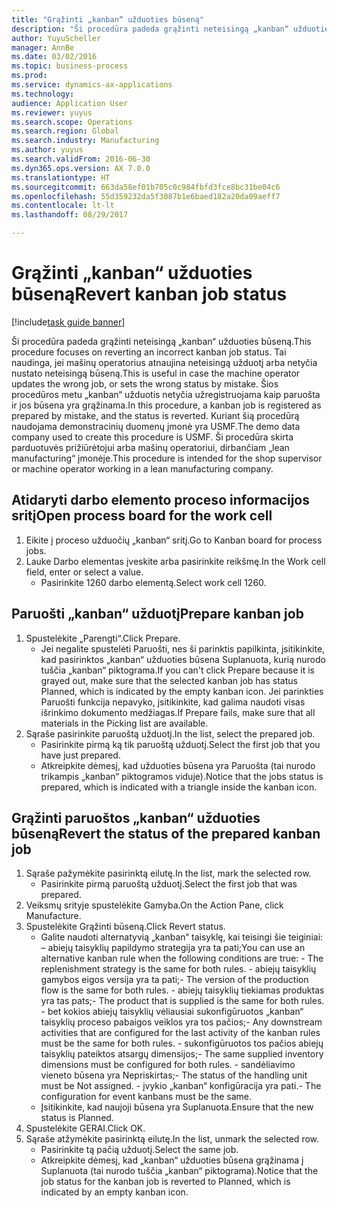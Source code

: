 ```yaml
--- 
title: "Grąžinti „kanban“ užduoties būseną"
description: "Ši procedūra padeda grąžinti neteisingą „kanban“ užduoties būseną."
author: YuyuScheller
manager: AnnBe
ms.date: 03/02/2016
ms.topic: business-process
ms.prod: 
ms.service: dynamics-ax-applications
ms.technology: 
audience: Application User
ms.reviewer: yuyus
ms.search.scope: Operations
ms.search.region: Global
ms.search.industry: Manufacturing
ms.author: yuyus
ms.search.validFrom: 2016-06-30
ms.dyn365.ops.version: AX 7.0.0
ms.translationtype: HT
ms.sourcegitcommit: 663da58ef01b705c0c984fbfd3fce8bc31be04c6
ms.openlocfilehash: 55d359232da5f3087b1e6baed182a20da09aeff7
ms.contentlocale: lt-lt
ms.lasthandoff: 08/29/2017

---
```

# <a name="revert-kanban-job-status"></a><span data-ttu-id="59ab1-103">Grąžinti „kanban“ užduoties būseną</span><span class="sxs-lookup"><span data-stu-id="59ab1-103">Revert kanban job status</span></span>

[!include[task guide banner](../../includes/task-guide-banner.md)]

<span data-ttu-id="59ab1-104">Ši procedūra padeda grąžinti neteisingą „kanban“ užduoties būseną.</span><span class="sxs-lookup"><span data-stu-id="59ab1-104">This procedure focuses on reverting an incorrect kanban job status.</span></span> <span data-ttu-id="59ab1-105">Tai naudinga, jei mašinų operatorius atnaujina neteisingą užduotį arba netyčia nustato neteisingą būseną.</span><span class="sxs-lookup"><span data-stu-id="59ab1-105">This is useful in case the machine operator updates the wrong job, or sets the wrong status by mistake.</span></span> <span data-ttu-id="59ab1-106">Šios procedūros metu „kanban“ užduotis netyčia užregistruojama kaip paruošta ir jos būsena yra grąžinama.</span><span class="sxs-lookup"><span data-stu-id="59ab1-106">In this procedure, a kanban job is registered as prepared by mistake, and the status is reverted.</span></span> <span data-ttu-id="59ab1-107">Kuriant šią procedūrą naudojama demonstracinių duomenų įmonė yra USMF.</span><span class="sxs-lookup"><span data-stu-id="59ab1-107">The demo data company used to create this procedure is USMF.</span></span> <span data-ttu-id="59ab1-108">Ši procedūra skirta parduotuvės prižiūrėtojui arba mašinų operatoriui, dirbančiam „lean manufacturing“ įmonėje.</span><span class="sxs-lookup"><span data-stu-id="59ab1-108">This procedure is intended for the shop supervisor or machine operator working in a lean manufacturing company.</span></span>


## <a name="open-process-board-for-the-work-cell"></a><span data-ttu-id="59ab1-109">Atidaryti darbo elemento proceso informacijos sritį</span><span class="sxs-lookup"><span data-stu-id="59ab1-109">Open process board for the work cell</span></span>
1. <span data-ttu-id="59ab1-110">Eikite į proceso užduočių „kanban“ sritį.</span><span class="sxs-lookup"><span data-stu-id="59ab1-110">Go to Kanban board for process jobs.</span></span>
2. <span data-ttu-id="59ab1-111">Lauke Darbo elementas įveskite arba pasirinkite reikšmę.</span><span class="sxs-lookup"><span data-stu-id="59ab1-111">In the Work cell field, enter or select a value.</span></span>
    * <span data-ttu-id="59ab1-112">Pasirinkite 1260 darbo elementą.</span><span class="sxs-lookup"><span data-stu-id="59ab1-112">Select work cell 1260.</span></span>  

## <a name="prepare-kanban-job"></a><span data-ttu-id="59ab1-113">Paruošti „kanban“ užduotį</span><span class="sxs-lookup"><span data-stu-id="59ab1-113">Prepare kanban job</span></span>
1. <span data-ttu-id="59ab1-114">Spustelėkite „Parengti“.</span><span class="sxs-lookup"><span data-stu-id="59ab1-114">Click Prepare.</span></span>
    * <span data-ttu-id="59ab1-115">Jei negalite spustelėti Paruošti, nes ši parinktis papilkinta, įsitikinkite, kad pasirinktos „kanban“ užduoties būsena Suplanuota, kurią nurodo tuščia „kanban“ piktograma.</span><span class="sxs-lookup"><span data-stu-id="59ab1-115">If you can't click Prepare because it is grayed out, make sure that the selected kanban job has status Planned, which is indicated by the empty kanban icon.</span></span> <span data-ttu-id="59ab1-116">Jei parinkties Paruošti funkcija nepavyko, įsitikinkite, kad galima naudoti visas išrinkimo dokumento medžiagas.</span><span class="sxs-lookup"><span data-stu-id="59ab1-116">If Prepare fails, make sure that all materials in the Picking list are available.</span></span>  
2. <span data-ttu-id="59ab1-117">Sąraše pasirinkite paruoštą užduotį.</span><span class="sxs-lookup"><span data-stu-id="59ab1-117">In the list, select the prepared job.</span></span>
    * <span data-ttu-id="59ab1-118">Pasirinkite pirmą ką tik paruoštą užduotį.</span><span class="sxs-lookup"><span data-stu-id="59ab1-118">Select the first job that you have just prepared.</span></span>  
    * <span data-ttu-id="59ab1-119">Atkreipkite dėmesį, kad užduoties būsena yra Paruošta (tai nurodo trikampis „kanban“ piktogramos viduje).</span><span class="sxs-lookup"><span data-stu-id="59ab1-119">Notice that the jobs status is prepared, which is indicated with a triangle inside the kanban icon.</span></span>  

## <a name="revert-the-status-of-the-prepared-kanban-job"></a><span data-ttu-id="59ab1-120">Grąžinti paruoštos „kanban“ užduoties būseną</span><span class="sxs-lookup"><span data-stu-id="59ab1-120">Revert the status of the prepared kanban job</span></span>
1. <span data-ttu-id="59ab1-121">Sąraše pažymėkite pasirinktą eilutę.</span><span class="sxs-lookup"><span data-stu-id="59ab1-121">In the list, mark the selected row.</span></span>
    * <span data-ttu-id="59ab1-122">Pasirinkite pirmą paruoštą užduotį.</span><span class="sxs-lookup"><span data-stu-id="59ab1-122">Select the first job that was prepared.</span></span>  
2. <span data-ttu-id="59ab1-123">Veiksmų srityje spustelėkite Gamyba.</span><span class="sxs-lookup"><span data-stu-id="59ab1-123">On the Action Pane, click Manufacture.</span></span>
3. <span data-ttu-id="59ab1-124">Spustelėkite Grąžinti būseną.</span><span class="sxs-lookup"><span data-stu-id="59ab1-124">Click Revert status.</span></span>
    * <span data-ttu-id="59ab1-125">Galite naudoti alternatyvią „kanban“ taisyklę, kai teisingi šie teiginiai: – abiejų taisyklių papildymo strategija yra ta pati;</span><span class="sxs-lookup"><span data-stu-id="59ab1-125">You can use an alternative kanban rule when the following conditions are true:  - The replenishment strategy is the same for both rules.</span></span>  <span data-ttu-id="59ab1-126">- abiejų taisyklių gamybos eigos versija yra ta pati;</span><span class="sxs-lookup"><span data-stu-id="59ab1-126">- The version of the production flow is the same for both rules.</span></span>  <span data-ttu-id="59ab1-127">- abiejų taisyklių tiekiamas produktas yra tas pats;</span><span class="sxs-lookup"><span data-stu-id="59ab1-127">- The product that is supplied is the same for both rules.</span></span>  <span data-ttu-id="59ab1-128">- bet kokios abiejų taisyklių vėliausiai sukonfigūruotos „kanban“ taisyklių proceso pabaigos veiklos yra tos pačios;</span><span class="sxs-lookup"><span data-stu-id="59ab1-128">- Any downstream activities that are configured for the last activity of the kanban rules must be the same for both rules.</span></span>  <span data-ttu-id="59ab1-129">- sukonfigūruotos tos pačios abiejų taisyklių pateiktos atsargų dimensijos;</span><span class="sxs-lookup"><span data-stu-id="59ab1-129">- The same supplied inventory dimensions must be configured for both rules.</span></span>  <span data-ttu-id="59ab1-130">- sandėliavimo vieneto būsena yra Nepriskirtas;</span><span class="sxs-lookup"><span data-stu-id="59ab1-130">- The status of the handling unit must be Not assigned.</span></span>  <span data-ttu-id="59ab1-131">- įvykio „kanban“ konfigūracija yra pati.</span><span class="sxs-lookup"><span data-stu-id="59ab1-131">- The configuration for event kanbans must be the same.</span></span>  
    * <span data-ttu-id="59ab1-132">Įsitikinkite, kad naujoji būsena yra Suplanuota.</span><span class="sxs-lookup"><span data-stu-id="59ab1-132">Ensure that the new status is Planned.</span></span>  
4. <span data-ttu-id="59ab1-133">Spustelėkite GERAI.</span><span class="sxs-lookup"><span data-stu-id="59ab1-133">Click OK.</span></span>
5. <span data-ttu-id="59ab1-134">Sąraše atžymėkite pasirinktą eilutę.</span><span class="sxs-lookup"><span data-stu-id="59ab1-134">In the list, unmark the selected row.</span></span>
    * <span data-ttu-id="59ab1-135">Pasirinkite tą pačią užduotį.</span><span class="sxs-lookup"><span data-stu-id="59ab1-135">Select the same job.</span></span>  
    * <span data-ttu-id="59ab1-136">Atkreipkite dėmesį, kad „kanban“ užduoties būsena grąžinama į Suplanuota (tai nurodo tuščia „kanban“ piktograma).</span><span class="sxs-lookup"><span data-stu-id="59ab1-136">Notice that the job status for the kanban job is reverted to Planned, which is indicated by an empty kanban icon.</span></span>  


